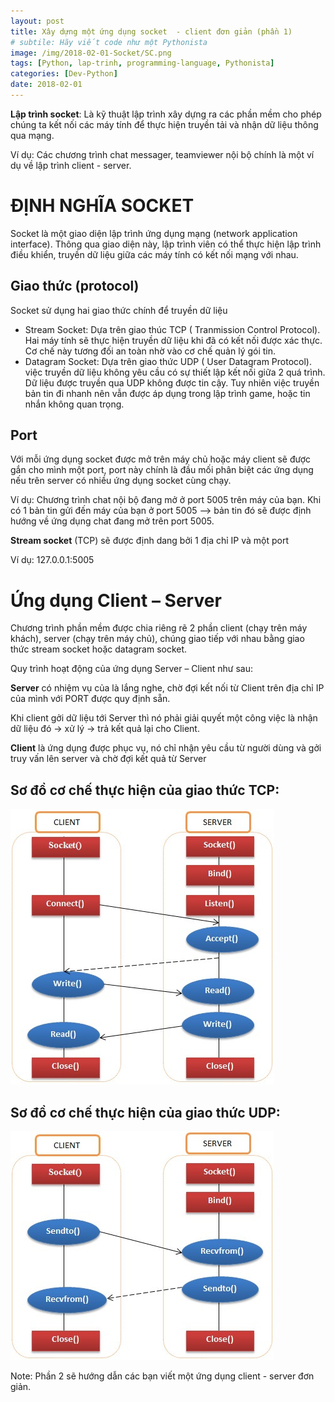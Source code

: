 ```yaml
---
layout: post
title: Xây dựng một ứng dụng socket  - client đơn giản (phần 1)
# subtile: Hãy viết code như một Pythonista
image: /img/2018-02-01-Socket/SC.png
tags: [Python, lap-trinh, programming-language, Pythonista]
categories: [Dev-Python]
date: 2018-02-01
---
```



**Lập trình socket**: Là kỹ thuật lập trình xây dựng ra các phần mềm cho phép chúng ta kết nối các máy tính để thực hiện truyền tải và nhận dữ liệu thông qua mạng.

Ví dụ: Các chương trình chat messager, teamviewer nội bộ chính là một ví dụ về lập trình client - server.

# ĐỊNH NGHĨA SOCKET
Socket là một giao diện lập trình ứng dụng mạng (network application interface). Thông qua giao diện này, lập trình viên có thể thực hiện lập trình điều khiển, truyền dữ liệu giữa các máy tính có kết nối mạng với nhau. 

## Giao thức (protocol)
Socket sử dụng hai giao thức chính để truyền dữ liệu 
- Stream Socket: Dựa trên giao thúc TCP ( Tranmission Control Protocol). Hai máy tính sẽ thực hiện truyền dữ liệu khi đã có kết nối được xác thực. Cơ chế này tương đối an toàn nhờ vào cơ chế quản lý gói tin.
- Datagram Socket: Dựa trên giao thức UDP ( User Datagram Protocol). việc truyền dữ liệu không yêu cầu có sự thiết lập kết nối giữa 2 quá trình. Dữ liệu được truyền qua UDP không được tin cậy. Tuy nhiên việc truyền bản tin đi nhanh nên vẫn được áp dụng trong lập trình game, hoặc tin nhắn không quan trọng.

## Port
Với mỗi ứng dụng socket được mở trên máy chủ hoặc máy client sẽ được gắn cho mình một port, port này chính là đầu mối phân biệt các ứng dụng nếu trên server có nhiều ứng dụng socket cùng chạy.

Ví dụ: 
Chương trình chat nội bộ đang mở ở port 5005 trên máy của bạn. Khi có 1 bản tin gửi đến máy của bạn ở port 5005 --> bản tin đó sẽ được định hướng về ứng dụng chat đang mở trên port 5005.

**Stream socket** (TCP) sẽ được định dang bởi 1 địa chỉ IP và một port

Ví dụ: 127.0.0.1:5005

# Ứng dụng Client – Server
Chương trình phần mềm được chia riêng rẽ 2 phần client (chạy trên máy khách), server (chạy trên máy chủ), chúng giao tiếp với nhau bằng giao thức stream socket hoặc datagram socket.

 Quy trình hoạt động của ứng dụng Server – Client như sau: 
 
  **Server** có nhiệm vụ của là lắng nghe, chờ đợi kết nối từ Client trên địa chỉ IP của mình với PORT được quy định sẵn. 
  
  Khi client gởi dữ liệu tới Server thì nó phải giải quyết một công việc là nhận dữ liệu đó -> xử lý -> trả kết quả lại cho Client.

  **Client** là ứng dụng được phục vụ, nó chỉ nhận yêu cầu từ người dùng và gởi truy vấn lên server và chờ đợi kết quả từ Server

## Sơ đồ cơ chế thực hiện của giao thức TCP:
![socket.png](/img/2018-02-01-Socket/tcp2.jpg)



## Sơ đồ cơ chế thực hiện của giao thức UDP:
![socket.png](/img/2018-02-01-Socket/udp2.jpg)


Note: Phần 2 sẽ hướng dẫn các bạn viết một ứng dụng client - server đơn giản.

